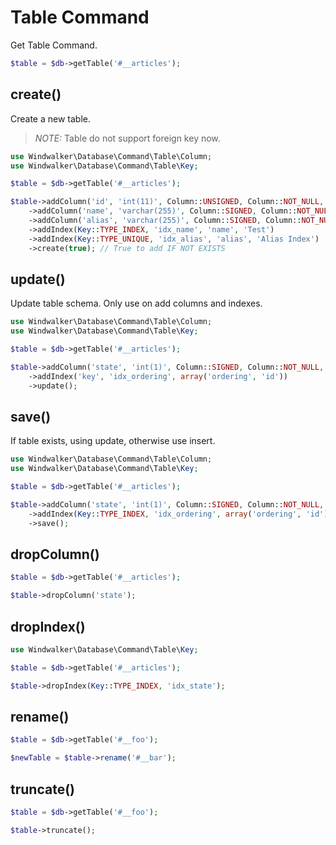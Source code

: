 # Table Command

Get Table Command.

``` php
$table = $db->getTable('#__articles');
```

## create()

Create a new table.

> *NOTE:* Table do not support foreign key now.

``` php
use Windwalker\Database\Command\Table\Column;
use Windwalker\Database\Command\Table\Key;

$table = $db->getTable('#__articles');

$table->addColumn('id', 'int(11)', Column::UNSIGNED, Column::NOT_NULL, '', 'PK', array('primary' => true))
    ->addColumn('name', 'varchar(255)', Column::SIGNED, Column::NOT_NULL, '', 'Name')
    ->addColumn('alias', 'varchar(255)', Column::SIGNED, Column::NOT_NULL, '', 'Alias')
    ->addIndex(Key::TYPE_INDEX, 'idx_name', 'name', 'Test')
    ->addIndex(Key::TYPE_UNIQUE, 'idx_alias', 'alias', 'Alias Index')
    ->create(true); // True to add IF NOT EXISTS
```

## update()

Update table schema. Only use on add columns and indexes.

``` php
use Windwalker\Database\Command\Table\Column;
use Windwalker\Database\Command\Table\Key;

$table = $db->getTable('#__articles');

$table->addColumn('state', 'int(1)', Column::SIGNED, Column::NOT_NULL, 0, 'State', array('position' => 'AFTER ordering'))
    ->addIndex('key', 'idx_ordering', array('ordering', 'id'))
    ->update();
```

## save()

If table exists, using update, otherwise use insert.

``` php
use Windwalker\Database\Command\Table\Column;
use Windwalker\Database\Command\Table\Key;

$table = $db->getTable('#__articles');

$table->addColumn('state', 'int(1)', Column::SIGNED, Column::NOT_NULL, 0, 'State', array('position' => 'AFTER ordering'))
    ->addIndex(Key::TYPE_INDEX, 'idx_ordering', array('ordering', 'id'))
    ->save();
```

## dropColumn()

``` php
$table = $db->getTable('#__articles');

$table->dropColumn('state');
```

## dropIndex()

``` php
use Windwalker\Database\Command\Table\Key;

$table = $db->getTable('#__articles');

$table->dropIndex(Key::TYPE_INDEX, 'idx_state');
```

## rename()

``` php
$table = $db->getTable('#__foo');

$newTable = $table->rename('#__bar');
```

## truncate()

``` php
$table = $db->getTable('#__foo');

$table->truncate();
```
